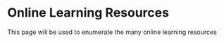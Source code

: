 # Online Learning Resources
This page will be used to enumerate the many online learning resources

